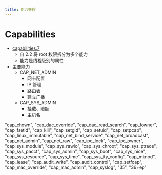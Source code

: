 ```yaml
---
title: 能力管理
---
```


# Capabilities

- [capabilities.7](http://man7.org/linux/man-pages/man7/capabilities.7.html)
  - 自 2.2 将 root 权限拆分为多个能力
  - 能力是线程级别的属性
- 主要能力
  - CAP_NET_ADMIN
    - 网卡配置
    - IP 管理
    - 路由表
    - 建立广播
  - CAP_SYS_ADMIN
    - 挂载、赔额
    - 主机名

"cap_chown",
"cap_dac_override",
"cap_dac_read_search",
"cap_fowner",
"cap_fsetid",
"cap_kill",
"cap_setgid",
"cap_setuid",
"cap_setpcap",
"cap_linux_immutable",
"cap_net_bind_service",
"cap_net_broadcast",
"cap_net_admin",
"cap_net_raw",
"cap_ipc_lock",
"cap_ipc_owner",
"cap_sys_module",
"cap_sys_rawio",
"cap_sys_chroot",
"cap_sys_ptrace",
"cap_sys_pacct",
"cap_sys_admin",
"cap_sys_boot",
"cap_sys_nice",
"cap_sys_resource",
"cap_sys_time",
"cap_sys_tty_config",
"cap_mknod",
"cap_lease",
"cap_audit_write",
"cap_audit_control",
"cap_setfcap",
"cap_mac_override",
"cap_mac_admin",
"cap_syslog",
"35",
"36+ep"
